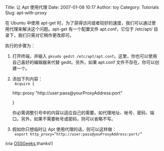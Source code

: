 Title: 让 Apt 使用代理
Date: 2007-01-08 10:17
Author: toy
Category: Tutorials
Slug: apt-with-proxy

在 Ubuntu 中使用 apt-get
时，为了获得访问或者较好的速度，我们可以通过使用代理来解决这个问题。apt-get
有一个配置文件 apt.conf，它位于 /etc/apt/
目录下，我们只需对它稍作更改即可。

执行的步骤为：

1.  打开终端，并输入
    `gksudo gedit /etc/apt/apt.conf`。这里，你也可以使用自己喜好的编辑器来代替
    gedit。另外，如果 apt.conf 文件不存在，你可以创建一个。
2.  添加下列内容：  
    ` Acquire {`

    http::proxy “http://user:pass@yourProxyAddress:port”

    }  
     

    你必需调整引号中的内容以适应自己的需要。如代理地址、帐号、密码、端口。另外，如果不需要帐号或密码，则可以省略不写。

3.  假如你只想临时让 Apt 使用代理的话，则可以这样做：  
    ` export http_proxy=”http://user:pass@youProxyAddress:port/”`

(via [OSSGeeks](http://www.ossgeeks.co.uk/?p=66),thanks!)
